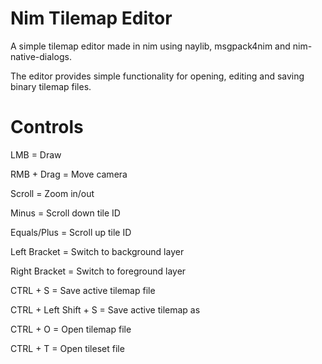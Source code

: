 # Nim Tilemap Editor

A simple tilemap editor made in nim using naylib, msgpack4nim and nim-native-dialogs.

The editor provides simple functionality for opening, editing and saving binary tilemap files.

# Controls
LMB = Draw

RMB + Drag = Move camera

Scroll = Zoom in/out

Minus = Scroll down tile ID

Equals/Plus = Scroll up tile ID

Left Bracket = Switch to background layer

Right Bracket = Switch to foreground layer

CTRL + S = Save active tilemap file

CTRL + Left Shift + S = Save active tilemap as

CTRL + O = Open tilemap file

CTRL + T = Open tileset file
